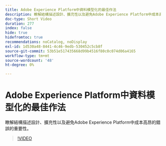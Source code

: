 ```yaml
---
title: Adobe Experience Platform中資料模型化的最佳作法
description: 瞭解結構描述設計、擴充性以及避免Adobe Experience Platform中成本高昂的錯誤的重要性。
doc-type: Short Video
duration: 277
index: false
hide: true
hidefromtoc: true
recommendations: noCatalog, noDisplay
exl-id: 1d530a48-8441-4c46-9edb-530452c5cb8f
source-git-commit: 53b51e517435668d99b4516f80c0c074d06a4165
workflow-type: tm+mt
source-wordcount: '48'
ht-degree: 0%

---
```


# Adobe Experience Platform中資料模型化的最佳作法

瞭解結構描述設計、擴充性以及避免Adobe Experience Platform中成本高昂的錯誤的重要性。

<!-- 85_S655_3442541_276_best-practices-for-data-modeling-in-adobe-experience-platform -->
>[!VIDEO](https://video.tv.adobe.com/v/3458291/?learn=on&enablevpops=true)
